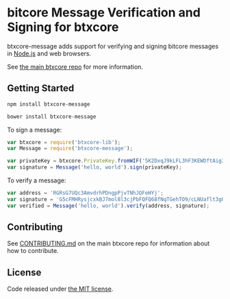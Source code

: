 # bitcore Message Verification and Signing for btxcore




btxcore-message adds support for verifying and signing bitcore messages in [Node.js](http://nodejs.org/) and web browsers.

See [the main btxcore repo](https://github.com/BTXexplorer/btxcore) for more information.

## Getting Started

```sh
npm install btxcore-message
```

```sh
bower install btxcore-message
```

To sign a message:

```javascript
var btxcore = require('btxcore-lib');
var Message = require('btxcore-message');

var privateKey = btxcore.PrivateKey.fromWIF('5K2DxqJ9kLFL3hF3KEWDftAig3TyAXenDxpr27PaLBieuSFo5PQ');
var signature = Message('hello, world').sign(privateKey);
```

To verify a message:

```javascript
var address = 'RGRsG7UQc3AmvdrhPDngpPjvTNhJQFeHYj';
var signature = 'G5cFMHRysjcxkBJ7mol8l3cjPbFQFQ68fNqTGehTO9/cLNUaflt3gQT//yAUp5fqWF0snDlZYkXJoooazBicRTg=';
var verified = Message('hello, world').verify(address, signature);
```

## Contributing

See [CONTRIBUTING.md](https://github.com/BTXexplorer/btxcore/blob/master/CONTRIBUTING.md) on the main btxcore repo for information about how to contribute.

## License

Code released under [the MIT license](https://github.com/BTXexplorer/btxcore/blob/master/LICENSE).
